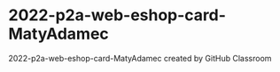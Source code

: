 # 2022-p2a-web-eshop-card-MatyAdamec
2022-p2a-web-eshop-card-MatyAdamec created by GitHub Classroom
